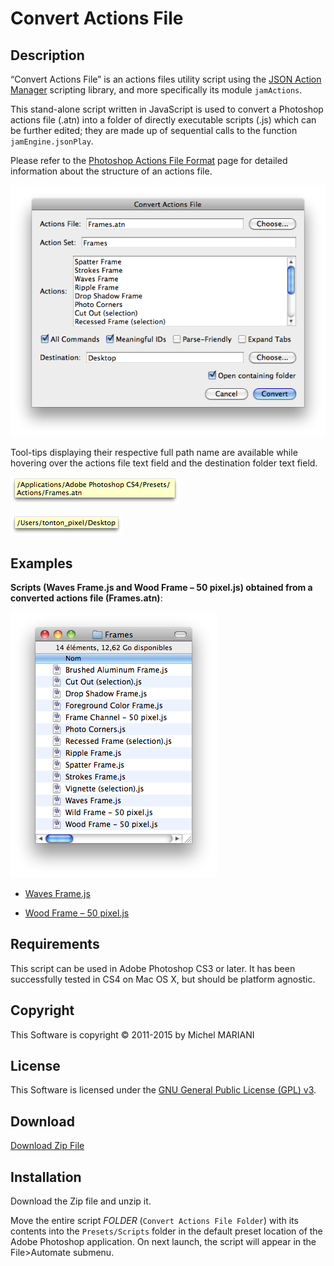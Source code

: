 # Convert Actions File

## Description

“Convert Actions File” is an actions files utility script using the [JSON Action Manager](/JSON-Action-Manager) scripting library, and more specifically its module `jamActions`.

This stand-alone script written in JavaScript is used to convert a Photoshop actions file (.atn) into a folder of directly executable scripts (.js) which can be further edited; they are made up of sequential calls to the function `jamEngine.jsonPlay`.

Please refer to the [Photoshop Actions File Format](/Documentation/Photoshop-Actions-File-Format) page for detailed information about the structure of an actions file.

![Convert Actions File Dialog (Mac OS X)](images/convertActionsFileDialog.png)

Tool-tips displaying their respective full path name are available while hovering over the actions file text field and the destination folder text field.

![Actions File Help Tip (Mac OS X)](images/playActionsFileActionHelpTip.png)

![Destination Folder Help Tip (Mac OS X)](images/convertActionsFileHelpTip.png)

## Examples

**Scripts (Waves Frame.js and Wood Frame – 50 pixel.js) obtained from a converted actions file (Frames.atn)**:

![Converted Action Set Folder (Mac OS X)](images/convertedActionSetFolder.png)

- [Waves Frame.js](Waves%20Frame.js)

- [Wood Frame – 50 pixel.js](Wood%20Frame%20–%2050%20pixel.js)

## Requirements

This script can be used in Adobe Photoshop CS3 or later. It has been successfully tested in CS4 on Mac OS X, but should be platform agnostic.

## Copyright

This Software is copyright © 2011-2015 by Michel MARIANI

## License

This Software is licensed under the [GNU General Public License (GPL) v3](https://www.gnu.org/licenses/gpl.html).

## Download

[Download Zip File](/Downloads/Convert-Actions-File-2.1.zip)

## Installation

Download the Zip file and unzip it.

Move the entire script *FOLDER* (`Convert Actions File Folder`) with its contents into the `Presets/Scripts` folder in the default preset location of the Adobe Photoshop application. On next launch, the script will appear in the File>Automate submenu.
